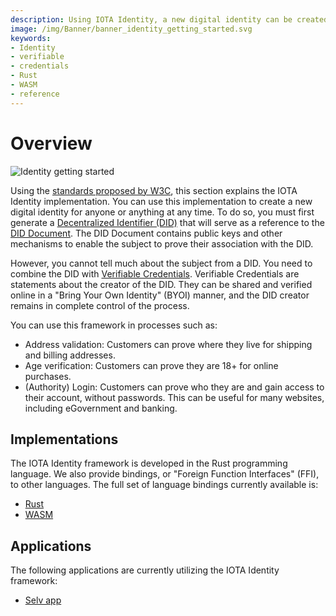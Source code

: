 ```yaml
---
description: Using IOTA Identity, a new digital identity can be created by anyone or anything at any time by generating a Decentralized Identifier (DID) combined with Verifiable Credentials
image: /img/Banner/banner_identity_getting_started.svg
keywords:
- Identity
- verifiable
- credentials
- Rust
- WASM
- reference
---
```


# Overview

![Identity getting started](/img/Banner/banner_identity_getting_started.svg)

Using the [standards proposed by W3C](https://www.w3.org/TR/did-core/), this section explains the IOTA Identity implementation. You can use this implementation to create a new digital identity for anyone or anything at any time. To do so, you must first generate a [Decentralized Identifier (DID)](../concepts/decentralized_identifiers/overview) that will serve as a reference to the [DID Document](../concepts/decentralized_identifiers/overview#did-documents). The DID Document contains public keys and other mechanisms to enable the subject to prove their association with the DID.

However, you cannot tell much about the subject from a DID. You need to combine the DID with [Verifiable Credentials](../concepts/verifiable_credentials/overview). Verifiable Credentials are statements about the creator of the DID. They can be shared and verified online in a "Bring Your Own Identity" (BYOI) manner, and the DID creator remains in complete control of the process.

You can use this framework in processes such as:

- Address validation: Customers can prove where they live for shipping and billing addresses.
- Age verification: Customers can prove they are 18+ for online purchases.
- (Authority) Login: Customers can prove who they are and gain access to their account,
  without passwords. This can be useful for many websites, including eGovernment and
  banking.


## Implementations

The IOTA Identity framework is developed in the Rust programming language. We also provide bindings, or "Foreign Function Interfaces" (FFI), to other languages. The full set of language bindings currently available is:

- [Rust](../libraries/rust/getting_started)
- [WASM](../libraries/wasm/getting_started)

## Applications

The following applications are currently utilizing the IOTA Identity framework:

- [Selv app](https://selv.iota.org/)